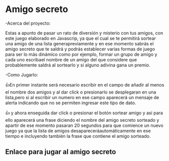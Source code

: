 <h1> Amigo secreto </h1>

-Acerca del proyecto:

Estas a apunto de pasar un rato de diversión y misterio con tus amigos, con este juego elaborado en Javascrip,
ya que el cual se te permitirá sortear una amigo de una lista generapreviamente y en ese momento sabrás el amigo secreto que te saldrá
y podrás establecer varias formas de juego para ser lo más dinámico como por ejemplo, formar un grupo de amigo y cada uno escribael nombre de un amigo del que considere que probablemente saldrá al sortearlo y si alguno adivina gana un premio.


-Como Jugarlo:

👍En primer instante será necesario escribir en el campo de añadir al menos el nombre dos amigos y al dar click o presionarlo se desplegaran en una lista,pero si al escribir un numero en ese campo aparecerá un mensaje de alerta indicando que no se permiten ingresar este tipo de dato.

👍 y ahora enseguida dar  click o presionar el botón sortear amigo y asi para ello aparecerá una frase diciendo el nombre del amigo secreto sorteado y  apartir de ese momento pasaran 20 segundos para que comience un nuevo juego 
ya que la lista de amigos desapareceráautomáticamente en ese tiempo e incluyendo también la frase que contiene el amigo sorteado.

<h2>  Enlace para jugar al amigo secreto </h2>
